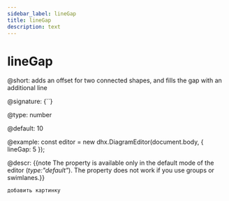 ```yaml
---
sidebar_label: lineGap
title: lineGap
description: text
---
```


# lineGap

@short: adds an offset for two connected shapes, and fills the gap with an additional line

@signature: {``}

@type: number

@default: 10

@example:
const editor = new dhx.DiagramEditor(document.body, {
    lineGap: 5
});

@descr:
{{note The property is available only in the default mode of the editor (*type:"default"*). The property does not work if you use groups or swimlanes.}}

```todo
добавить картинку
```
